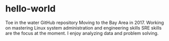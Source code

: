 # hello-world
Toe in the water GitHub repository
Moving to the Bay Area in 2017. 
Working on mastering Linux system administration and engineering skills
SRE skills are the focus at the moment.
I enjoy analyzing data and problem solving.
